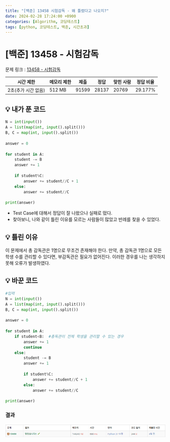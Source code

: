 ```yaml
---
title: "[백준] 13458 시험감독 - 왜 틀렸다고 나오지?"
date: 2024-02-28 17:24:00 +0900
categories: [Algorithm, 코딩테스트]
tags: [python, 코딩테스트, 백준, 시간초과]
---
```


# [백준] 13458 - 시험감독

문제 링크 : [13458 - 시험감독](https://www.acmicpc.net/problem/13458)

| 시간 제한           | 메모리 제한 | 제출  | 정답  | 맞힌 사람 | 정답 비율 |
| ------------------- | ----------- | ----- | ----- | --------- | --------- |
| 2초(추가 시간 없음) | 512 MB      | 91599 | 28137 | 20769     | 29.177%   |

## 💡 내가 푼 코드

```python
N = int(input())
A = list(map(int, input().split()))
B, C = map(int, input().split())

answer = 0

for student in A:
    student -= B
    answer += 1

    if student%C:
        answer += student//C + 1
    else:
        answer += student//C

print(answer)
```

- Test Case에 대해서 정답이 잘 나왔으나 실패로 떴다.
- 찾아보니, 나와 같이 틀린 이유를 모르는 사람들이 많았고 반례를 찾을 수 있었다.

## 💡 틀린 이유

이 문제에서 총 감독관은 1명으로 무조건 존재해야 한다. 만약, 총 감독관 1명으로 모든 학생 수를 관리할 수 있다면, 부감독관은 필요가 없어진다. 이러한 경우를 나는 생각하지 못해 오류가 발생하였다.

## 💡 바꾼 코드

```python
#입력
N = int(input())
A = list(map(int, input().split()))
B, C = map(int, input().split())

answer = 0

for student in A:
    if student<B:  #총독관이 전체 학생을 관리할 수 있는 경우
        answer += 1
        continue
    else:
        student -= B
        answer += 1

        if student%C:
            answer += student//C + 1
        else:
            answer += student//C

print(answer)
```

### 결과

![성공 창](/images/2024-02-28/성공.png)
